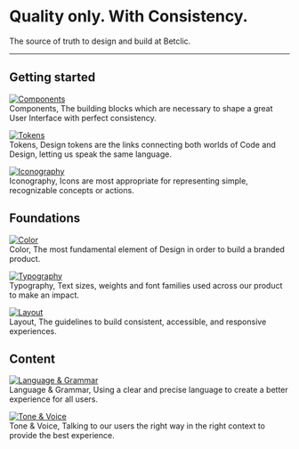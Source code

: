 
# Quality only. With Consistency.

The source of truth to design and build at Betclic.

---

## Getting started

  
[![Components](https://studio-assets.supernova.io/design-systems/27883/5d6e5918-7549-43bb-82cc-81712a4793ed.png)](#)  
Components, The building blocks which are necessary to shape a great User Interface with perfect consistency.  
  
[![Tokens](https://studio-assets.supernova.io/design-systems/27883/b9d164e5-85ae-491a-b157-e2513f95e46a.png)](#)  
Tokens, Design tokens are the links connecting both worlds of Code and Design, letting us speak the same language.  
  
[![Iconography](https://studio-assets.supernova.io/design-systems/27883/6fb2f9c5-1025-44f1-8216-4a9d139224d3.png)](#)  
Iconography, Icons are most appropriate for representing simple, recognizable concepts or actions.  
  


## Foundations

  
[![Color](https://studio-assets.supernova.io/design-systems/27883/b7d8dde1-6a66-43ad-92ab-04f0f90fa974.png)](#)  
Color, The most fundamental element of Design in order to build a branded product.  
  
[![Typography](https://studio-assets.supernova.io/design-systems/27883/d4634c4c-08fb-4452-b6d6-756cf631b1ec.png)](#)  
Typography, Text sizes, weights and font families used across our product to make an impact.  
  
[![Layout](https://studio-assets.supernova.io/design-systems/27883/2401544d-799a-4c83-b1bb-8eea2a33bd43.png)](#)  
Layout, The guidelines to build consistent, accessible, and responsive experiences.   
  


## Content

  
[![Language & Grammar](https://studio-assets.supernova.io/design-systems/27883/4aba8724-6a57-4c49-9638-0fe1c1336dba.png)](./foundations/content/language-and-grammar-12JO8bAy)  
Language & Grammar, Using a clear and precise language to create a better experience for all users.  
  
[![Tone & Voice](https://studio-assets.supernova.io/design-systems/27883/6ae9ca6c-adc9-48a1-926b-4744723abbd1.png)](./foundations/content/tone-and-voice-RsNNa2Gf)  
Tone & Voice, Talking to our users the right way in the right context to provide the best experience.   
  

